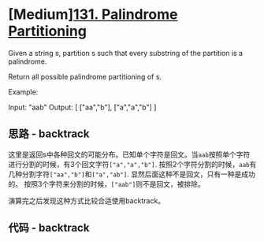# [Medium][131. Palindrome Partitioning](https://leetcode.com/problems/palindrome-partitioning/)

Given a string s, partition s such that every substring of the partition is a palindrome.

Return all possible palindrome partitioning of s.

Example:

Input: "aab"
Output:
[
  ["aa","b"],
  ["a","a","b"]
]

## 思路 - backtrack

这里是返回s中各种回文的可能分布。已知单个字符是回文。当`aab`按照单个字符进行分割的时候，有3个回文字符`["a","a","b"]`. 
按照2个字符分割的时候，`aab`有几种分割字符`["aa","b"]`和`["a","ab"]`. 显然后面这种不是回文，只有一种是成功的。
按照3个字符来分割的时候，`["aab"]`则不是回文，被排除。

演算完之后发现这种方式比较合适使用backtrack。

## 代码 - backtrack

```csharp

```
